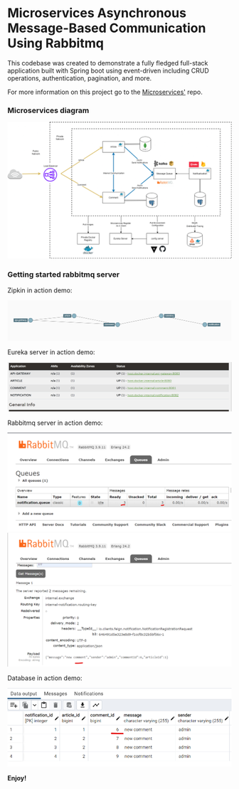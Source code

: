 # Microservices Asynchronous Message-Based Communication Using Rabbitmq




This codebase was created to demonstrate a fully fledged full-stack application built with Spring boot using event-driven including CRUD operations, authentication, pagination, and more.

For more information on this project go to the [Microservices'](https://github.com/canguejamba/microservices) repo.

### Microservices diagram
![](/resources/screenshot.png)


### Getting started rabbitmq server

Zipkin in action demo:

![](/resources/zipkindp.png)

Eureka server in action demo:

![](/resources/eureka.png)

Rabbitmq server in action demo:

![](/resources/rabbitmq1.png)
![](/resources/rabbitmq2.png)


Database in action demo:

![](/resources/rabbitmq3.png)




**Enjoy!**

